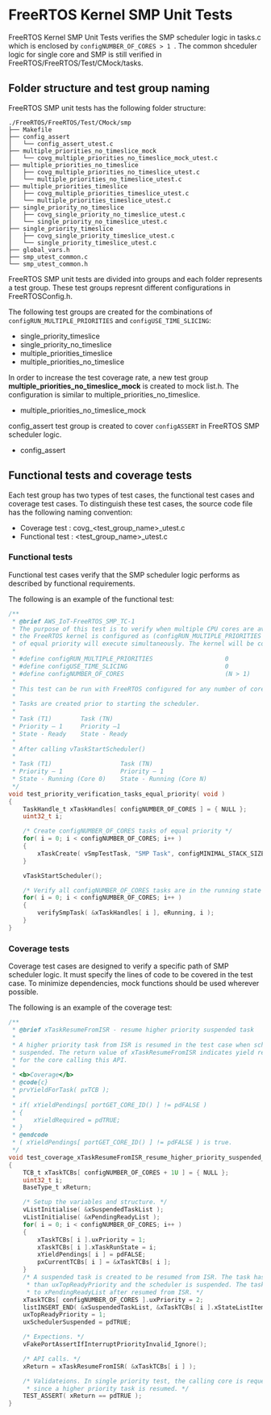 # FreeRTOS Kernel SMP Unit Tests

FreeRTOS Kernel SMP Unit Tests verifies the SMP scheduler logic in tasks.c which is enclosed by `configNUMBER_OF_CORES > 1 `. The common shceduler logic for single core and SMP is still verified in FreeRTOS/FreeRTOS/Test/CMock/tasks.

## Folder structure and test group naming
FreeRTOS SMP unit tests has the following folder structure:
```
./FreeRTOS/FreeRTOS/Test/CMock/smp
├── Makefile
├── config_assert
│   └── config_assert_utest.c
├── multiple_priorities_no_timeslice_mock
│   └── covg_multiple_priorities_no_timeslice_mock_utest.c
├── multiple_priorities_no_timeslice
│   ├── covg_multiple_priorities_no_timeslice_utest.c
│   └── multiple_priorities_no_timeslice_utest.c
├── multiple_priorities_timeslice
│   ├── covg_multiple_priorities_timeslice_utest.c
│   └── multiple_priorities_timeslice_utest.c
├── single_priority_no_timeslice
│   ├── covg_single_priority_no_timeslice_utest.c
│   └── single_priority_no_timeslice_utest.c
├── single_priority_timeslice
│   ├── covg_single_priority_timeslice_utest.c
│   └── single_priority_timeslice_utest.c
├── global_vars.h
├── smp_utest_common.c
└── smp_utest_common.h
```

 FreeRTOS SMP unit tests are divided into groups and each folder represents a test group. These test groups represnt different configurations in FreeRTOSConfig.h.

The following test groups are created for the combinations of `configRUN_MULTIPLE_PRIORITIES` and `configUSE_TIME_SLICING`:
* single_priority_timeslice
* single_priority_no_timeslice
* multiple_priorities_timeslice
* multiple_priorities_no_timeslice

In order to increase the test coverage rate, a new test group **multiple_priorities_no_timeslice_mock** is created to mock list.h. The configuration is similar to multiple_priorities_no_timeslice.
 * multiple_priorities_no_timeslice_mock

config_assert test group is created to cover `configASSERT` in FreeRTOS SMP scheduler logic.
* config_assert

## Functional tests and coverage tests
Each test group has two types of test cases, the functional test cases and coverage test cases. To distinguish these test cases, the source code file has the following naming convention:
* Coverage test : covg_<test_group_name>_utest.c
* Functional test : <test_group_name>_utest.c

### Functional tests
Functional test cases verify that the SMP scheduler logic performs as described by functional requirements. 

The following is an example of the functional test:
```c
/**
 * @brief AWS_IoT-FreeRTOS_SMP_TC-1
 * The purpose of this test is to verify when multiple CPU cores are available and
 * the FreeRTOS kernel is configured as (configRUN_MULTIPLE_PRIORITIES = 0) that tasks
 * of equal priority will execute simultaneously. The kernel will be configured as follows:
 *
 * #define configRUN_MULTIPLE_PRIORITIES                    0
 * #define configUSE_TIME_SLICING                           0
 * #define configNUMBER_OF_CORES                            (N > 1)
 *
 * This test can be run with FreeRTOS configured for any number of cores greater than 1 .
 *
 * Tasks are created prior to starting the scheduler.
 *
 * Task (T1)	    Task (TN)
 * Priority – 1     Priority –1
 * State - Ready	State - Ready
 *
 * After calling vTaskStartScheduler()
 *
 * Task (T1)	               Task (TN)
 * Priority – 1                Priority – 1
 * State - Running (Core 0)	   State - Running (Core N)
 */
void test_priority_verification_tasks_equal_priority( void )
{
    TaskHandle_t xTaskHandles[ configNUMBER_OF_CORES ] = { NULL };
    uint32_t i;

    /* Create configNUMBER_OF_CORES tasks of equal priority */
    for( i = 0; i < configNUMBER_OF_CORES; i++ )
    {
        xTaskCreate( vSmpTestTask, "SMP Task", configMINIMAL_STACK_SIZE, NULL, 1, &xTaskHandles[ i ] );
    }

    vTaskStartScheduler();

    /* Verify all configNUMBER_OF_CORES tasks are in the running state */
    for( i = 0; i < configNUMBER_OF_CORES; i++ )
    {
        verifySmpTask( &xTaskHandles[ i ], eRunning, i );
    }
}
```

### Coverage tests
Coverage test cases are designed to verify a specific path of SMP scheduler logic. It must specify the lines of code to be covered in the test case. To minimize dependencies, mock functions should be used wherever possible.


The following is an example of the coverage test:
```c
/**
 * @brief xTaskResumeFromISR - resume higher priority suspended task
 *
 * A higher priority task from ISR is resumed in the test case when scheduler 
 * suspended. The return value of xTaskResumeFromISR indicates yield required
 * for the core calling this API.
 *
 * <b>Coverage</b>
 * @code{c}
 * prvYieldForTask( pxTCB );
 *
 * if( xYieldPendings[ portGET_CORE_ID() ] != pdFALSE )
 * {
 *     xYieldRequired = pdTRUE;
 * }
 * @endcode
 * ( xYieldPendings[ portGET_CORE_ID() ] != pdFALSE ) is true.
 */
void test_coverage_xTaskResumeFromISR_resume_higher_priority_suspended_task( void )
{
    TCB_t xTaskTCBs[ configNUMBER_OF_CORES + 1U ] = { NULL };
    uint32_t i;
    BaseType_t xReturn;

    /* Setup the variables and structure. */
    vListInitialise( &xSuspendedTaskList );
    vListInitialise( &xPendingReadyList );
    for( i = 0; i < configNUMBER_OF_CORES; i++ )
    {
        xTaskTCBs[ i ].uxPriority = 1;
        xTaskTCBs[ i ].xTaskRunState = i;
        xYieldPendings[ i ] = pdFALSE;
        pxCurrentTCBs[ i ] = &xTaskTCBs[ i ];
    }
    /* A suspended task is created to be resumed from ISR. The task has higher priority
     * than uxTopReadyPriority and the scheduler is suspended. The task will be added
     * to xPendingReadyList after resumed from ISR. */
    xTaskTCBs[ configNUMBER_OF_CORES ].uxPriority = 2;
    listINSERT_END( &xSuspendedTaskList, &xTaskTCBs[ i ].xStateListItem );
    uxTopReadyPriority = 1;
    uxSchedulerSuspended = pdTRUE;

    /* Expections. */
    vFakePortAssertIfInterruptPriorityInvalid_Ignore();

    /* API calls. */
    xReturn = xTaskResumeFromISR( &xTaskTCBs[ i ] );

    /* Validateions. In single priority test, the calling core is requested to yield
     * since a higher priority task is resumed. */
    TEST_ASSERT( xReturn == pdTRUE );
}
```
